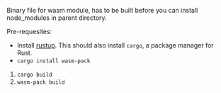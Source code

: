 Binary file for wasm module, has to be built before you can install node_modules in parent directory.

Pre-requesites:
* Install [rustup](https://github.com/rust-lang/rustup.rs). This should also install `cargo`, a package manager for Rust.
* `cargo install wasm-pack`


1. `cargo build`
2. `wasm-pack build`
